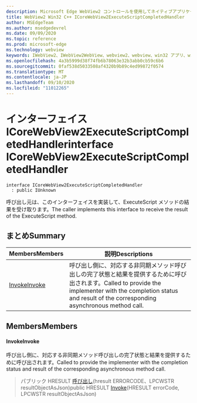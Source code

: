 ```yaml
---
description: Microsoft Edge WebView2 コントロールを使用してネイティブアプリケーションに web 技術 (HTML、CSS、JavaScript) を埋め込む
title: WebView2 Win32 C++ ICoreWebView2ExecuteScriptCompletedHandler
author: MSEdgeTeam
ms.author: msedgedevrel
ms.date: 09/09/2020
ms.topic: reference
ms.prod: microsoft-edge
ms.technology: webview
keywords: IWebView2、IWebView2WebView、webview2、webview、win32 アプリ、win32、edge、ICoreWebView2、ICoreWebView2Controller、browser control、edge html、ICoreWebView2ExecuteScriptCompletedHandler
ms.openlocfilehash: 4a3b5999d38f74fb6b78063e32b3abb0cb59c6b6
ms.sourcegitcommit: 0faf538d5033508af4320b9b89c4ed99872f0574
ms.translationtype: MT
ms.contentlocale: ja-JP
ms.lasthandoff: 09/10/2020
ms.locfileid: "11012265"
---
```

# <span data-ttu-id="31dc6-104">インターフェイス ICoreWebView2ExecuteScriptCompletedHandler</span><span class="sxs-lookup"><span data-stu-id="31dc6-104">interface ICoreWebView2ExecuteScriptCompletedHandler</span></span> 

```
interface ICoreWebView2ExecuteScriptCompletedHandler
  : public IUnknown
```

<span data-ttu-id="31dc6-105">呼び出し元は、このインターフェイスを実装して、ExecuteScript メソッドの結果を受け取ります。</span><span class="sxs-lookup"><span data-stu-id="31dc6-105">The caller implements this interface to receive the result of the ExecuteScript method.</span></span>

## <span data-ttu-id="31dc6-106">まとめ</span><span class="sxs-lookup"><span data-stu-id="31dc6-106">Summary</span></span>

 <span data-ttu-id="31dc6-107">Members</span><span class="sxs-lookup"><span data-stu-id="31dc6-107">Members</span></span>                        | <span data-ttu-id="31dc6-108">説明</span><span class="sxs-lookup"><span data-stu-id="31dc6-108">Descriptions</span></span>
--------------------------------|---------------------------------------------
[<span data-ttu-id="31dc6-109">Invoke</span><span class="sxs-lookup"><span data-stu-id="31dc6-109">Invoke</span></span>](#invoke) | <span data-ttu-id="31dc6-110">呼び出し側に、対応する非同期メソッド呼び出しの完了状態と結果を提供するために呼び出されます。</span><span class="sxs-lookup"><span data-stu-id="31dc6-110">Called to provide the implementer with the completion status and result of the corresponding asynchronous method call.</span></span>

## <span data-ttu-id="31dc6-111">Members</span><span class="sxs-lookup"><span data-stu-id="31dc6-111">Members</span></span>

#### <span data-ttu-id="31dc6-112">Invoke</span><span class="sxs-lookup"><span data-stu-id="31dc6-112">Invoke</span></span> 

<span data-ttu-id="31dc6-113">呼び出し側に、対応する非同期メソッド呼び出しの完了状態と結果を提供するために呼び出されます。</span><span class="sxs-lookup"><span data-stu-id="31dc6-113">Called to provide the implementer with the completion status and result of the corresponding asynchronous method call.</span></span>

> <span data-ttu-id="31dc6-114">パブリック HRESULT [呼び出し](#invoke)(hresult ERRORCODE、LPCWSTR resultObjectAsJson)</span><span class="sxs-lookup"><span data-stu-id="31dc6-114">public HRESULT [Invoke](#invoke)(HRESULT errorCode, LPCWSTR resultObjectAsJson)</span></span>

